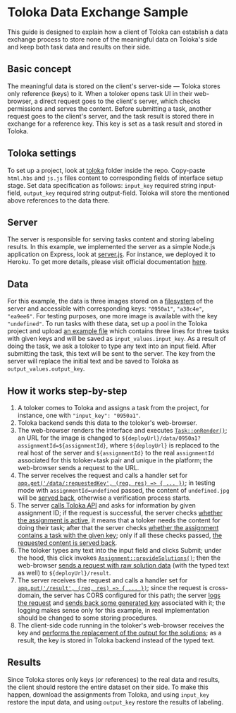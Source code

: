 # Toloka Data Exchange Sample

This guide is designed to explain how a client of Toloka can establish a data exchange process to store none of the meaningful data on Toloka's side and keep both task data and results on their side.

## Basic concept
The meaningful data is stored on the client's server-side — Toloka stores only reference (keys) to it. When a toloker opens task UI in their web-browser, a direct request goes to the client's server, which checks permissions and serves the content. Before submitting a task, another request goes to the client's server, and the task result is stored there in exchange for a reference key. This key is set as a task result and stored in Toloka.

## Toloka settings
To set up a project, look at [toloka](https://github.com/ortemij/toloka-data-exchange-sample/tree/main/toloka) folder inside the repo. Copy-paste `html.hbs` and `js.js` files content to corresponding fields of interface setup stage. Set data specification as follows: `input_key` required string input-field, `output_key` required string output-field. Toloka will store the mentioned above references to the data there.

## Server
The server is responsible for serving tasks content and storing labeling results. In this example, we implemented the server as a simple Node.js application on Express, look at [server.js](https://github.com/ortemij/toloka-data-exchange-sample/tree/main/server.js). For instance, we deployed it to Heroku. To get more details, please visit official documentation [here](https://devcenter.heroku.com/articles/getting-started-with-nodejs?singlepage=true).

## Data
For this example, the data is three images stored on a [filesystem](https://github.com/ortemij/toloka-data-exchange-sample/tree/main/data) of the server and accessible with corresponding keys: `"0950a1"`, `"a38c4e"`, `"ea9ee6"`. For testing purposes, one more image is available with the key `"undefined"`.
To run tasks with these data, set up a pool in the Toloka project and upload [an example file](https://github.com/ortemij/toloka-data-exchange-sample/blob/main/toloka/example.tsv) which contains three lines for three tasks with given keys and will be saved as `input_values.input_key`.
As a result of doing the task, we ask a toloker to type any text into an input field. After submitting the task, this text will be sent to the server. The key from the server will replace the initial text and be saved to Toloka as `output_values.output_key`.

## How it works step-by-step
1. A toloker comes to Toloka and assigns a task from the project, for instance, one with `"input_key": "0950a1"`.
2. Toloka backend sends this data to the toloker's web-browser.
3. The web-browser renders the interface and executes [`Task::onRender()`](https://github.com/ortemij/toloka-data-exchange-sample/blob/main/toloka/js.js#L7-L16); an URL for the image is changed to `${deployUrl}/data/0950a1?assignmentId=${assignmentId}`, where `${deployUrl}` is replaced to the real host of the server and `${assignmentId}` to the real `assignmentId` associated for this toloker+task pair and unique in the platform; the web-browser sends a request to the URL.
4. The server receives the request and calls a handler set for [`app.get('/data/:requestedKey', (req, res) => { ... })`](https://github.com/ortemij/toloka-data-exchange-sample/blob/main/server.js#L27-L74); in testing mode with `assignmentId=undefined` passed, the content of `undefined.jpg` will be [served back](https://github.com/ortemij/toloka-data-exchange-sample/blob/main/server.js#L31-L35), otherwise a verification process starts.
5. The server [calls Toloka API](https://github.com/ortemij/toloka-data-exchange-sample/blob/main/server.js#L37-L43) and asks for information by given assignment ID; if the request is successful, the server checks [whether the assignment is active](https://github.com/ortemij/toloka-data-exchange-sample/blob/main/server.js#L49-L54), it means that a toloker needs the content for doing their task; after that the server checks [whether the assignment contains a task with the given key](https://github.com/ortemij/toloka-data-exchange-sample/blob/main/server.js#L56-L59); only if all these checks passed, [the requested content is served back](https://github.com/ortemij/toloka-data-exchange-sample/blob/main/server.js#L65-L66).
6. The toloker types any text into the input field and clicks Submit; under the hood, this click invokes [`Assignment::provideSolutions()`](https://github.com/ortemij/toloka-data-exchange-sample/blob/main/toloka/js.js#L23-L64); then the web-browser [sends a request with raw solution data](https://github.com/ortemij/toloka-data-exchange-sample/blob/main/toloka/js.js#L39-L46) (with the typed text as well) to `${deployUrl}/result`.
7. The server receives the request and calls a handler set for [`app.put('/result', (req, res) => { ... })`](https://github.com/ortemij/toloka-data-exchange-sample/blob/main/server.js#L84-L95); since the request is cross-domain, the server has CORS configured for this path; the server [logs the request](https://github.com/ortemij/toloka-data-exchange-sample/blob/main/server.js#L88-L89) and [sends back some generated key](https://github.com/ortemij/toloka-data-exchange-sample/blob/main/server.js#L91-L94) associated with it; the logging makes sense only for this example, in real implementation should be changed to some storing procedures.
8. The client-side code running in the toloker's web-browser receives the key and [performs the replacement of the output for the solutions](https://github.com/ortemij/toloka-data-exchange-sample/blob/main/toloka/js.js#L48-L52); as a result, the key is stored in Toloka backend instead of the typed text.

## Results
Since Toloka stores only keys (or references) to the real data and results, the client should restore the entire dataset on their side. To make this happen, download the assignments from Toloka, and using `input_key` restore the input data, and using `output_key` restore the results of labeling.
